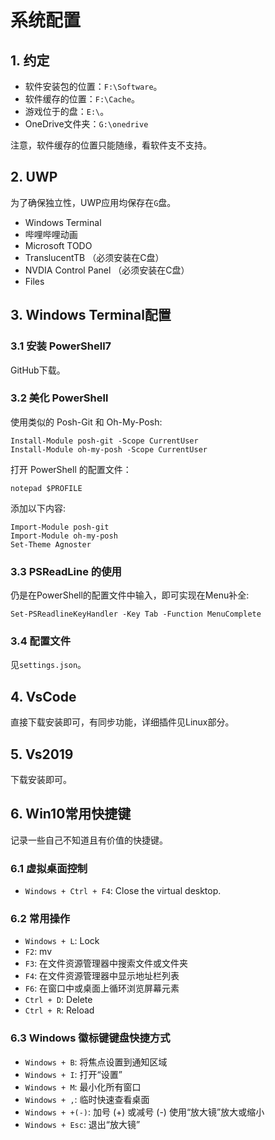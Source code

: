 # 系统配置

## 1. 约定

+ 软件安装包的位置：`F:\Software`。
+ 软件缓存的位置：`F:\Cache`。
+ 游戏位于的盘：`E:\`。
+ OneDrive文件夹：`G:\onedrive`

注意，软件缓存的位置只能随缘，看软件支不支持。

## 2. UWP

为了确保独立性，UWP应用均保存在`G`盘。

+ Windows Terminal
+ 哔哩哔哩动画
+ Microsoft TODO
+ TranslucentTB （必须安装在C盘）
+ NVDIA Control Panel （必须安装在C盘）
+ Files

## 3. Windows Terminal配置

### 3.1 安装 PowerShell7

GitHub下载。

### 3.2 美化 PowerShell

使用类似的 Posh-Git 和 Oh-My-Posh:

```shell
Install-Module posh-git -Scope CurrentUser
Install-Module oh-my-posh -Scope CurrentUser
```

打开 PowerShell 的配置文件：

```shell
notepad $PROFILE
```

添加以下内容:

```shell
Import-Module posh-git 
Import-Module oh-my-posh 
Set-Theme Agnoster
```

### 3.3 PSReadLine 的使用

仍是在PowerShell的配置文件中输入，即可实现在Menu补全:

```shell
Set-PSReadlineKeyHandler -Key Tab -Function MenuComplete
```

### 3.4 配置文件

见`settings.json`。


## 4. VsCode

直接下载安装即可，有同步功能，详细插件见Linux部分。

## 5. Vs2019

下载安装即可。

## 6. Win10常用快捷键

记录一些自己不知道且有价值的快捷键。

### 6.1 虚拟桌面控制

+ `Windows + Ctrl + F4`: Close the virtual desktop.

### 6.2 常用操作

+ `Windows + L`: Lock
+ `F2`: mv
+ `F3`: 在文件资源管理器中搜索文件或文件夹
+ `F4`: 在文件资源管理器中显示地址栏列表
+ `F6`: 在窗口中或桌面上循环浏览屏幕元素
+ `Ctrl + D`: Delete
+ `Ctrl + R`: Reload

### 6.3 Windows 徽标键键盘快捷方式

+ `Windows + B`: 将焦点设置到通知区域
+ `Windows + I`: 打开“设置”
+ `Windows + M`: 最小化所有窗口
+ `Windows + ,`: 临时快速查看桌面
+ `Windows + +(-)`: 加号 (+) 或减号 (-) 使用“放大镜”放大或缩小
+ `Windows + Esc`: 退出“放大镜”